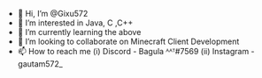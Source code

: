 - 👋 Hi, I’m @Gixu572
- 👀 I’m interested in Java, C ,C++
- 🌱 I’m currently learning the above
- 💞️ I’m looking to collaborate on Minecraft Client Development
- 📫 How to reach me 
      (i) Discord - Bagula ᴬᴬᵀ#7569
      (ii) Instagram - gautam572_

<!---
Gixu572/Gixu572 is a ✨ special ✨ repository because its `README.md` (this file) appears on your GitHub profile.
You can click the Preview link to take a look at your changes.
--->
